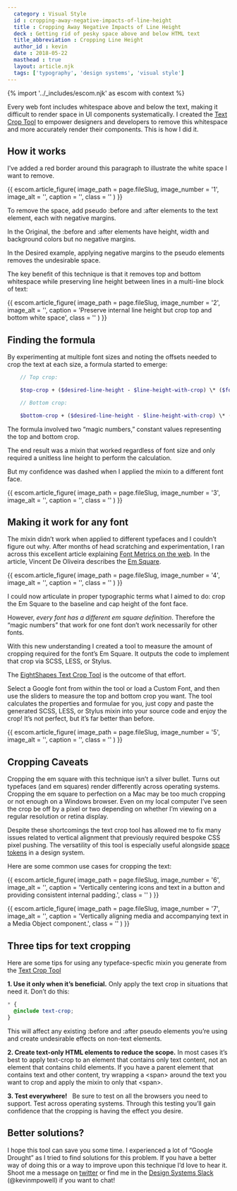 ```yaml
---
  category : Visual Style
  id : cropping-away-negative-impacts-of-line-height
  title : Cropping Away Negative Impacts of Line Height
  deck : Getting rid of pesky space above and below HTML text
  title_abbreviation : Cropping Line Height
  author_id : kevin
  date : 2018-05-22
  masthead : true
  layout: article.njk
  tags: ['typography', 'design systems', 'visual style']
---
```

{% import '../_includes/escom.njk' as escom with context %}


Every web font includes whitespace above and below the text, making it difficult to render space in UI components systematically. I created the [Text Crop Tool](http://text-crop.eightshapes.com) to empower designers and developers to remove this whitespace and more accurately render their components. This is how I did it.

## How it&nbsp;works

I’ve added a red border around this paragraph to illustrate the white space I want to remove.


  {{ escom.article_figure(
      image_path = page.fileSlug,
      image_number = '1',
      image_alt = '',
      caption = '',
      class = ''
  ) }}



To remove the space, add pseudo&nbsp;:before and&nbsp;:after elements to the text element, each with negative margins.

In the Original, the&nbsp;:before and&nbsp;:after elements have height, width and background colors but no negative margins.

In the Desired example, applying negative margins to the pseudo elements removes the undesirable space.

The key benefit of this technique is that it removes top and bottom whitespace while preserving line height between lines in a multi-line block of text:


  {{ escom.article_figure(
      image_path = page.fileSlug,
      image_number = '2',
      image_alt = '',
      caption = 'Preserve internal line height but crop top and bottom white space',
      class = ''
  ) }}


## Finding the&nbsp;formula

By experimenting at multiple font sizes and noting the offsets needed to crop the text at each size, a formula started to emerge:

```scss
    // Top crop:

    $top-crop + ($desired-line-height - $line-height-with-crop) \* ($font-size-with-crop / 2)), 0) / $font-size-with-crop;

    // Bottom crop:

    $bottom-crop + ($desired-line-height - $line-height-with-crop) \* ($font-size-with-crop / 2)), 0) / $font-size-with-crop;
```

The formula involved two “magic numbers,” constant values representing the top and bottom crop.

The end result was a mixin that worked regardless of font size and only required a unitless line height to perform the calculation.

But my confidence was dashed when I applied the mixin to a different font face.


  {{ escom.article_figure(
      image_path = page.fileSlug,
      image_number = '3',
      image_alt = '',
      caption = '',
      class = ''
  ) }}


## Making it work for any&nbsp;font

The mixin didn’t work when applied to different typefaces and I couldn’t figure out why. After months of head scratching and experimentation, I ran across this excellent article explaining [Font Metrics on the web](http://iamvdo.me/en/blog/css-font-metrics-line-height-and-vertical-align). In the article, Vincent De Oliveira describes the [Em Square](http://designwithfontforge.com/en-US/The_EM_Square.html).


  {{ escom.article_figure(
      image_path = page.fileSlug,
      image_number = '4',
      image_alt = '',
      caption = '',
      class = ''
  ) }}



I could now articulate in proper typographic terms what I aimed to do: crop the Em Square to the baseline and cap height of the font face.

However, _every font has a different em square definition_. Therefore the “magic numbers” that work for one font don’t work necessarily for other fonts.

With this new understanding I created a tool to measure the amount of cropping required for the font’s Em Square. It outputs the code to implement that crop via SCSS, LESS, or Stylus.

The [EightShapes Text Crop Tool](http://text-crop.eightshapes.com) is the outcome of that effort.

Select a Google font from within the tool or load a Custom Font, and then use the sliders to measure the top and bottom crop you want. The tool calculates the properties and formulae for you, just copy and paste the generated SCSS, LESS, or Stylus mixin into your source code and enjoy the crop! It’s not perfect, but it’s far better than before.


  {{ escom.article_figure(
      image_path = page.fileSlug,
      image_number = '5',
      image_alt = '',
      caption = '',
      class = ''
  ) }}


## Cropping Caveats

Cropping the em square with this technique isn’t a silver bullet. Turns out typefaces (and em squares) render differently across operating systems. Cropping the em square to perfection on a Mac may be too much cropping or not enough on a Windows browser. Even on my local computer I’ve seen the crop be off by a pixel or two depending on whether I’m viewing on a regular resolution or retina display.

Despite these shortcomings the text crop tool has allowed me to fix many issues related to vertical alignment that previously required bespoke CSS pixel pushing. The versatility of this tool is especially useful alongside [space tokens](/articles/space-in-design-systems) in a design system.

Here are some common use cases for cropping the text:


  {{ escom.article_figure(
      image_path = page.fileSlug,
      image_number = '6',
      image_alt = '',
      caption = 'Vertically centering icons and text in a button and providing consistent internal padding.',
      class = ''
  ) }}


  {{ escom.article_figure(
      image_path = page.fileSlug,
      image_number = '7',
      image_alt = '',
      caption = 'Vertically aligning media and accompanying text in a Media Object component.',
      class = ''
  ) }}


## Three tips for text&nbsp;cropping

Here are some tips for using any typeface-specfic mixin you generate from the [Text Crop Tool](http://text-crop.eightshapes.com)

**1. Use it only when it’s beneficial.**
Only apply the text crop in situations that need it. Don’t do this:

```scss
* {
  @include text-crop;
}
```

This will affect any existing&nbsp;:before and&nbsp;:after pseudo elements you’re using and create undesirable effects on non-text elements.

**2. Create text-only HTML elements to reduce the scope.**
In most cases it’s best to apply text-crop to an element that contains only text content, not an element that contains child elements.
If you have a parent element that contains text and other content, try wrapping a \<span\> around the text you want to crop and apply the mixin to only that \<span\>.

**3. Test everywhere!** &nbsp;
Be sure to test on all the browsers you need to support. Test across operating systems. Through this testing you’ll gain confidence that the cropping is having the effect you desire.

## Better solutions?

I hope this tool can save you some time. I experienced a lot of “Google Drought” as I tried to find solutions for this problem. If you have a better way of doing this or a way to improve upon this technique I’d love to hear it. Shoot me a message on [twitter](https://twitter.com/kevinmpowell) or find me in the [Design Systems Slack](http://design.systems/slack/) (@kevinmpowell) if you want to chat!



